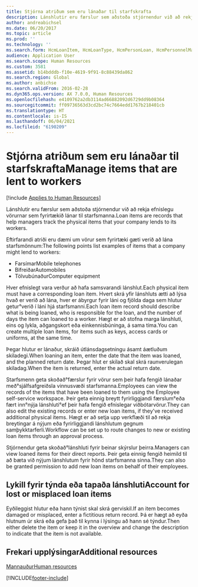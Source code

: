 ```yaml
---
title: Stjórna atriðum sem eru lánaðar til starfskrafta
description: Lánshlutir eru færslur sem aðstoða stjórnendur við að rekja efnislegu vörurnar sem fyrirtækið lánar til starfsmanna.
author: andreabichsel
ms.date: 06/20/2017
ms.topic: article
ms.prod: ''
ms.technology: ''
ms.search.form: HcmLoanItem, HcmLoanType, HcmPersonLoan, HcmPersonnelManagementWorkspace
audience: Application User
ms.search.scope: Human Resources
ms.custom: 3581
ms.assetid: b14bdddb-f10e-4619-9f91-8c88439da862
ms.search.region: Global
ms.author: anbichse
ms.search.validFrom: 2016-02-28
ms.dyn365.ops.version: AX 7.0.0, Human Resources
ms.openlocfilehash: e4109762a2db3114ad66882092d6729dd9b08364
ms.sourcegitcommit: ff09736563d3cd2bc74c7664edd1767b218401cb
ms.translationtype: HT
ms.contentlocale: is-IS
ms.lasthandoff: 06/04/2021
ms.locfileid: "6190209"
---
```

# <a name="manage-items-that-are-lent-to-workers"></a><span data-ttu-id="a285b-103">Stjórna atriðum sem eru lánaðar til starfskrafta</span><span class="sxs-lookup"><span data-stu-id="a285b-103">Manage items that are lent to workers</span></span>

[!include [Applies to Human Resources](../includes/applies-to-hr.md)]

<span data-ttu-id="a285b-104">Lánshlutir eru færslur sem aðstoða stjórnendur við að rekja efnislegu vörurnar sem fyrirtækið lánar til starfsmanna.</span><span class="sxs-lookup"><span data-stu-id="a285b-104">Loan items are records that help managers track the physical items that your company lends to its workers.</span></span> 

<span data-ttu-id="a285b-105">Eftirfarandi atriði eru dæmi um vörur sem fyrirtæki gæti verið að lána starfsmönnum:</span><span class="sxs-lookup"><span data-stu-id="a285b-105">The following points list examples of items that a company might lend to workers:</span></span>
-   <span data-ttu-id="a285b-106">Farsímar</span><span class="sxs-lookup"><span data-stu-id="a285b-106">Mobile telephones</span></span>
-   <span data-ttu-id="a285b-107">Bifreiðar</span><span class="sxs-lookup"><span data-stu-id="a285b-107">Automobiles</span></span>
-   <span data-ttu-id="a285b-108">Tölvubúnaður</span><span class="sxs-lookup"><span data-stu-id="a285b-108">Computer equipment</span></span>

<span data-ttu-id="a285b-109">Hver efnislegt vara verður að hafa samsvarandi lánshlut.</span><span class="sxs-lookup"><span data-stu-id="a285b-109">Each physical item must have a corresponding loan item.</span></span> <span data-ttu-id="a285b-110">Hvert skrá yfir lánshluts ætti að lýsa hvað er verið að lána, hver er ábyrgur fyrir láni og fjölda daga sem hlutur getur°verið í láni hjá starfsmanni.</span><span class="sxs-lookup"><span data-stu-id="a285b-110">Each loan item record should describe what is being loaned, who is responsible for the loan, and the number of days the item can loaned to a worker.</span></span> <span data-ttu-id="a285b-111">Hægt er að stofna marga lánshluti, eins og lykla, aðgangskort eða einkennisbúninga, á sama tíma.</span><span class="sxs-lookup"><span data-stu-id="a285b-111">You can create multiple loan items, for items such as keys, access cards or uniforms, at the same time.</span></span> 

<span data-ttu-id="a285b-112">Þegar hlutur er lánaður, skráið útlánsdagsetningu ásamt áætluðum skiladegi.</span><span class="sxs-lookup"><span data-stu-id="a285b-112">When loaning an item, enter the date that the item was loaned, and the planned return date.</span></span> <span data-ttu-id="a285b-113">Þegar hlut er skilað skal skrá raunverulegan skiladag.</span><span class="sxs-lookup"><span data-stu-id="a285b-113">When the item is returned, enter the actual return date.</span></span>

<span data-ttu-id="a285b-114">Starfsmenn geta skoðað°færslur fyrir vörur sem þeir hafa fengið lánaðar með°sjálfsafgreiðsla vinnusvæði starfsmanna.</span><span class="sxs-lookup"><span data-stu-id="a285b-114">Employees can view the records of the items that have been loaned to them using the Employee self-service workspace.</span></span> <span data-ttu-id="a285b-115">Þeir geta einnig breytt fyrirliggjandi færslum°eða fært inn°nýja lánshluti°ef þeir hafa fengið efnislegar viðbótarvörur.</span><span class="sxs-lookup"><span data-stu-id="a285b-115">They can also edit the existing records or enter new loan items, if they've received additional physical items.</span></span>  <span data-ttu-id="a285b-116">Hægt er að setja upp verkflæði til að rekja breytingar á nýjum eða fyrirliggjandi lánshlutum gegnum samþykktarferli.</span><span class="sxs-lookup"><span data-stu-id="a285b-116">Workflow can be set up to route changes to new or existing loan items through an approval process.</span></span> 

<span data-ttu-id="a285b-117">Stjórnendur geta skoðað°lánshluti fyrir beinar skýrslur þeirra.</span><span class="sxs-lookup"><span data-stu-id="a285b-117">Managers can view loaned items for their direct reports.</span></span> <span data-ttu-id="a285b-118">Þeir geta einnig fengið heimild til að bæta við nýjum lánshlutum fyrir hönd starfsmanna sinna.</span><span class="sxs-lookup"><span data-stu-id="a285b-118">They can also be granted permission to add new loan items on behalf of their employees.</span></span>

##  <a name="account-for-lost-or-misplaced-loan-items"></a><span data-ttu-id="a285b-119">Lykill fyrir týnda eða tapaða lánshluti</span><span class="sxs-lookup"><span data-stu-id="a285b-119">Account for lost or misplaced loan items</span></span>

<span data-ttu-id="a285b-120">Eyðileggist hlutur eða hann týnist skal skrá gerviskil.</span><span class="sxs-lookup"><span data-stu-id="a285b-120">If an item becomes damaged or misplaced, enter a fictitious return record.</span></span> <span data-ttu-id="a285b-121">Þá er hægt að eyða hlutnum úr skrá eða gefa það til kynna í lýsingu að hann sé týndur.</span><span class="sxs-lookup"><span data-stu-id="a285b-121">Then either delete the item or keep it in the overview and change the description to indicate that the item is not available.</span></span>


## <a name="additional-resources"></a><span data-ttu-id="a285b-122">Frekari upplýsingar</span><span class="sxs-lookup"><span data-stu-id="a285b-122">Additional resources</span></span>

[<span data-ttu-id="a285b-123">Mannauður</span><span class="sxs-lookup"><span data-stu-id="a285b-123">Human resources</span></span>](index.md)





[!INCLUDE[footer-include](../includes/footer-banner.md)]
